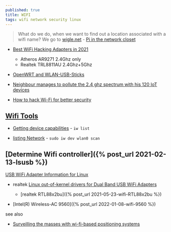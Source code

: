 ```yaml
---
published: true
title: WIFI
tags: wifi network security linux
---
```

> What do we do, when we want to find out a location associated with a wifi name? We go to [wigle.net](https://wigle.net/) - [Pi in the network closet](https://news.ycombinator.com/item?id=29965110)

- [Best WiFi Hacking Adapters in 2021](https://www.youtube.com/watch?v=5MOsY3VNLK8)
	- Atheros AR9271	2.4Ghz only
    - Realtek TRL8811AU 2.4Ghz+5Ghz
- [OpenWRT and WLAN-USB-Sticks](https://technicalexperiments.wordpress.com/2016/02/09/openwrt-and-wlan-usb-sticks-work-in-progress/)

- [Neighbour manages to pollute the 2.4 ghz spectrum with his 120 IoT devices](https://news.ycombinator.com/item?id=26870536)

- [How to hack Wi-Fi for better security](https://www.networkworld.com/article/2187861/security-how-to-hack-your-own-wi-fi-network.html)

## [Wifi Tools](https://www.2daygeek.com/linux-find-out-wireless-network-wifi-speed-signal-strength-quality/)

- [Getting device capabilities](https://unix.stackexchange.com/questions/77965/force-a-specific-frequency-from-my-wireless-card/78672#78672) - `iw list`

- [listing Network](https://askubuntu.com/questions/567006/how-can-i-display-the-list-of-available-wifi-networks) - `sudo iw dev wlan0 scan`

## [Determine Wifi controller]({% post_url 2021-02-13-lsusb %})

[USB WiFi Adapter Information for Linux](https://github.com/morrownr/USB-WiFi)
- realtek [Linux out-of-kernel drivers for Dual Band USB WiFi Adapters](https://github.com/morrownr/USB-WiFi#linux-out-of-kernel-drivers-for-dual-band-usb-wifi-adapters)
	- [realtek RTL88x2bu]({% post_url 2021-05-23-wifi-RTL88x2bu %})

- [Intel(R) Wireless-AC 9560]({% post_url 2022-01-08-wifi-9560 %})

see also
- [	Surveilling the masses with wi-fi-based positioning systems](https://news.ycombinator.com/item?id=40492234)